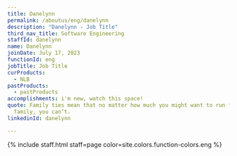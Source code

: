 ```yaml
---
title: Danelynn
permalink: /aboutus/eng/danelynn
description: "Danelynn - Job Title"
third_nav_title: Software Engineering
staffId: danelynn
name: Danelynn
joinDate: July 17, 2023
functionId: eng
jobTitle: Job Title
curProducts:
  - NLB
pastProducts:
  - pastProducts
accomplishments: i'm new, watch this space!
quote: Family ties mean that no matter how much you might want to run from your
  family, you can’t.
linkedinId: danelynn

---
```


{% include staff.html staff=page color=site.colors.function-colors.eng %}
